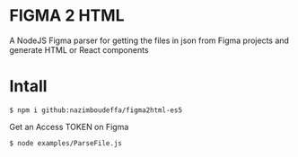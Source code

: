 # FIGMA 2 HTML

A NodeJS Figma parser for getting the files in json from Figma projects and generate HTML or React components

# Intall

```
$ npm i github:nazimboudeffa/figma2html-es5
```

Get an Access TOKEN on Figma

```
$ node examples/ParseFile.js
```
